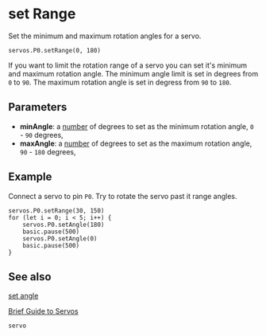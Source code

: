 # set Range

Set the minimum and maximum rotation angles for a servo.

```sig
servos.P0.setRange(0, 180)
```

If you want to limit the rotation range of a servo you can set it's minimum and maximum rotation angle. The minimum angle limit is set in degrees from `0` to `90`. The maximum rotation angle is set in degress from `90` to `180`.

## Parameters

* **minAngle**: a [number](types/number) of degrees to set as the minimum rotation angle, `0` - `90` degrees,
* **maxAngle**: a [number](types/number) of degrees to set as the maximum rotation angle, `90` - `180` degrees,

## Example

Connect a servo to pin `P0`. Try to rotate the servo past it range angles.

```blocks
servos.P0.setRange(30, 150)
for (let i = 0; i < 5; i++) {
    servos.P0.setAngle(180)
    basic.pause(500)
    servos.P0.setAngle(0)
    basic.pause(500)
}
```

## See also

[set angle](/reference/servos/set-angle)

[Brief Guide to Servos](https://www.kitronik.co.uk/pdf/a-brief-guide-to-servos.pdf)

```package
servo
```
